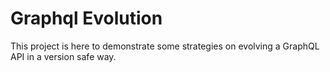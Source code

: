 # Graphql Evolution

This project is here to demonstrate some strategies on evolving a GraphQL API in a version safe way.